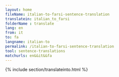 ```yaml
---
layout: home
fileName: italian-to-farsi-sentence-translation
translatein: italian_to_farsi
folderName : translate
lang: en
from: it
to: fa
langname: italian-to
permalink: /italian-to-farsi-sentence-translation
tool: sentence-translations
matchurls: en&&it&&fa
---
```

{% include section/translateinto.html %}
